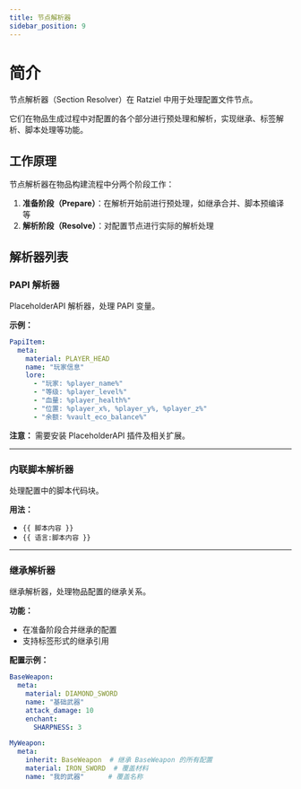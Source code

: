 ```yaml
---
title: 节点解析器
sidebar_position: 9
---
```


# 简介

节点解析器（Section Resolver）在 Ratziel 中用于处理配置文件节点。

它们在物品生成过程中对配置的各个部分进行预处理和解析，实现继承、标签解析、脚本处理等功能。

## 工作原理

节点解析器在物品构建流程中分两个阶段工作：

1. **准备阶段（Prepare）**：在解析开始前进行预处理，如继承合并、脚本预编译等
2. **解析阶段（Resolve）**：对配置节点进行实际的解析处理

## 解析器列表

### PAPI 解析器

PlaceholderAPI 解析器，处理 PAPI 变量。

**示例：**
```yaml
PapiItem:
  meta:
    material: PLAYER_HEAD
    name: "玩家信息"
    lore:
      - "玩家: %player_name%"
      - "等级: %player_level%"
      - "血量: %player_health%"
      - "位置: %player_x%, %player_y%, %player_z%"
      - "余额: %vault_eco_balance%"
```

**注意：** 需要安装 PlaceholderAPI 插件及相关扩展。

---

### 内联脚本解析器

处理配置中的脚本代码块。

**用法：**
- `{{ 脚本内容 }}`
- `{{ 语言:脚本内容 }}`

---

### 继承解析器

继承解析器，处理物品配置的继承关系。

**功能：**
- 在准备阶段合并继承的配置
- 支持标签形式的继承引用

**配置示例：**
```yaml
BaseWeapon:
  meta:
    material: DIAMOND_SWORD
    name: "基础武器"
    attack_damage: 10
    enchant:
      SHARPNESS: 3

MyWeapon:
  meta:
    inherit: BaseWeapon  # 继承 BaseWeapon 的所有配置
    material: IRON_SWORD  # 覆盖材料
    name: "我的武器"      # 覆盖名称
```
